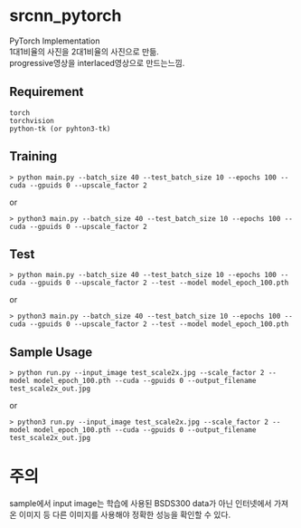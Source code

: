 # srcnn_pytorch

PyTorch Implementation  
1대1비율의 사진을 2대1비율의 사진으로 만듦.  
progressive영상을 interlaced영상으로 만드는느낌.  

## Requirement

`torch`  
`torchvision`  
`python-tk (or pyhton3-tk)`

## Training

    > python main.py --batch_size 40 --test_batch_size 10 --epochs 100 --cuda --gpuids 0 --upscale_factor 2

or

    > python3 main.py --batch_size 40 --test_batch_size 10 --epochs 100 --cuda --gpuids 0 --upscale_factor 2

## Test

    > python main.py --batch_size 40 --test_batch_size 10 --epochs 100 --cuda --gpuids 0 --upscale_factor 2 --test --model model_epoch_100.pth

or

    > python3 main.py --batch_size 40 --test_batch_size 10 --epochs 100 --cuda --gpuids 0 --upscale_factor 2 --test --model model_epoch_100.pth

## Sample Usage

    > python run.py --input_image test_scale2x.jpg --scale_factor 2 --model model_epoch_100.pth --cuda --gpuids 0 --output_filename test_scale2x_out.jpg

or

    > python3 run.py --input_image test_scale2x.jpg --scale_factor 2 --model model_epoch_100.pth --cuda --gpuids 0 --output_filename test_scale2x_out.jpg

# 주의

sample에서 input image는 학습에 사용된 BSDS300 data가 아닌 인터넷에서 가져온 이미지 등 다른 이미지를 사용해야 정확한 성능을 확인할 수 있다.
